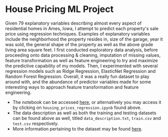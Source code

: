# House Pricing ML Project
Given 79 explanatory variables describing almost every aspect of residential homes in Ames, Iowa, I attempt to predict each property's sale price using regression techniques. Examples of explanatory variables include the neighborhood the property resides in, size of the garage, year it was sold, the general shape of the property as well as the above grade living area square feet. I first conducted exploratory data analysis, before proceeding onto data processing & cleaning, imputation of missing values, feature transformation as well as feature engineering to try and maximize the predictive capability of my models. Then, I experimented with several regression models such as Ridge Regression, ElasticNet Regression and Random Forest Regression. Overall, it was a really fun dataset to play around with, and the abundance of predictor variables made for some interesting ways to approach feature transformation and feature engineering.

- The notebook can be accessed [here](https://github.com/Yihan2407/house_prices_ml_project/blob/main/housing_prices_regression.ipynb), or alternatively you may access it by clicking on `housing_prices_regression.ipynb` found above.
- The data description as well as both the training and testing datasets can be found above as well, titled `data_description.txt`, `train.csv` and `test.csv` respectively.
- More information pertaining to the dataset may be found [here](https://www.kaggle.com/competitions/house-prices-advanced-regression-techniques/overview).
